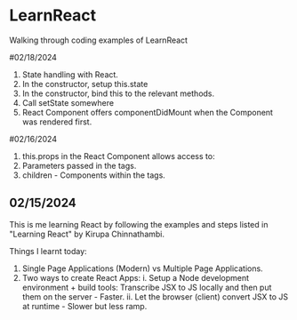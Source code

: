 # LearnReact
Walking through coding examples of LearnReact

#02/18/2024
1. State handling with React.
  1. In the constructor, setup this.state
  2. In the constructor, bind this to the relevant methods.
  3. Call setState somewhere
  4. React Component offers componentDidMount when the Component was rendered first.

#02/16/2024

1. this.props in the React Component allows access to:
  1. Parameters passed in the tags.
  2. children - Components within the tags.

## 02/15/2024
This is me learning React by following the examples and steps listed in "Learning React" by Kirupa Chinnathambi.

Things I learnt today:
1. Single Page Applications (Modern) vs Multiple Page Applications.
2. Two ways to create React Apps:
  i.  Setup a Node development environment + build tools: Transcribe JSX to JS locally and then put them on the server - Faster.
  ii. Let the browser (client) convert JSX to JS at runtime - Slower but less ramp.

